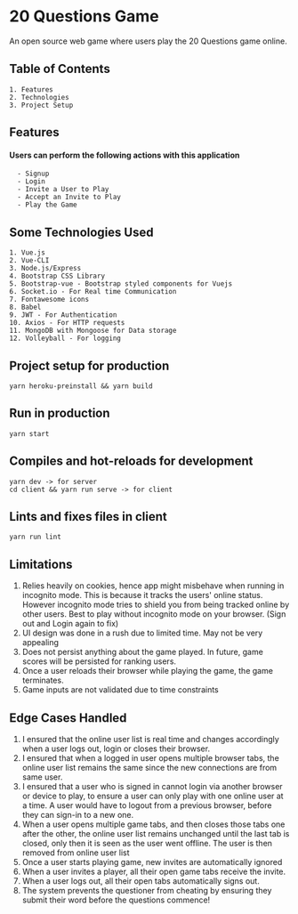 # 20 Questions Game

An open source web game where users play the 20 Questions game online.

## Table of Contents

    1. Features
    2. Technologies
    3. Project Setup

## Features
  #### Users can perform the following actions with this application
    
      - Signup
      - Login
      - Invite a User to Play
      - Accept an Invite to Play
      - Play the Game
  
## Some Technologies Used
    1. Vue.js
    2. Vue-CLI
    3. Node.js/Express
    4. Bootstrap CSS Library
    5. Bootstrap-vue - Bootstrap styled components for Vuejs
    6. Socket.io - For Real time Communication
    7. Fontawesome icons
    8. Babel
    9. JWT - For Authentication
    10. Axios - For HTTP requests
    11. MongoDB with Mongoose for Data storage
    12. Volleyball - For logging



## Project setup for production
```
yarn heroku-preinstall && yarn build
```
## Run in production
```
yarn start
```

## Compiles and hot-reloads for development
```
yarn dev -> for server
cd client && yarn run serve -> for client
```


## Lints and fixes files in client
```
yarn run lint
```


## Limitations
1. Relies heavily on cookies, hence app might misbehave when running in incognito mode. This is because it tracks the users' online status. However incognito mode tries to shield you from being tracked online by other users. Best to play without incognito mode on your browser. (Sign out and Login again to fix)
2. UI design was done in a rush due to limited time. May not be very appealing
3. Does not persist anything about the game played. In future, game scores will be persisted for ranking users.
4. Once a user reloads their browser while playing the game, the game terminates.
5. Game inputs are not validated due to time constraints

## Edge Cases Handled
1. I ensured that the online user list is real time and changes accordingly when a user logs out, login or closes their browser.
2. I ensured that when a logged in user opens multiple browser tabs, the online user list remains the same since the new connections are from same user.
3. I ensured that a user who is signed in cannot login via another browser or device to play, to ensure a user can only play with one online user at a time. A user would have to logout from a previous browser, before they can sign-in to a new one.
4. When a user opens multiple game tabs, and then closes those tabs one after the other, the online user list remains unchanged until the last tab is closed, only then it is seen as the user went offline. The user is then removed from online user list
5. Once a user starts playing game, new invites are automatically ignored
6. When a user invites a player, all their open game tabs receive the invite.
7. When a user logs out, all their open tabs automatically signs out.
8. The system prevents the questioner from cheating by ensuring they submit their word before the questions commence!
